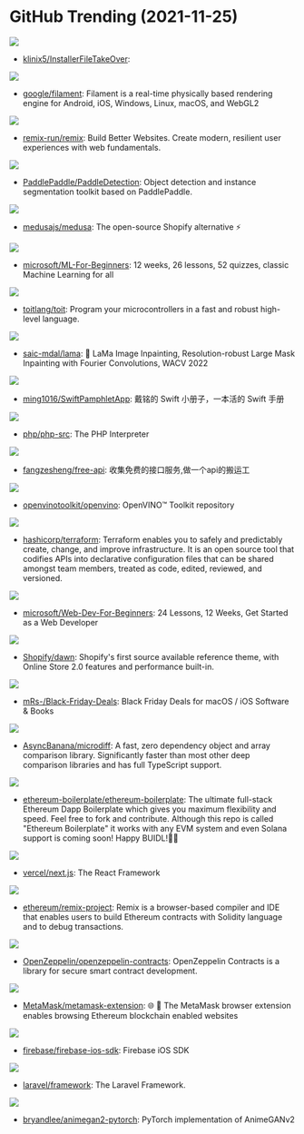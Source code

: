 # GitHub Trending (2021-11-25)

![](https://img.shields.io/badge/C%2B%2B-New%20301-green?style=flat-square&logo=appveyor)
- [klinix5/InstallerFileTakeOver](https://github.com/klinix5/InstallerFileTakeOver): 

![](https://img.shields.io/badge/C%2B%2B-New%20121-green?style=flat-square&logo=appveyor)
- [google/filament](https://github.com/google/filament): Filament is a real-time physically based rendering engine for Android, iOS, Windows, Linux, macOS, and WebGL2

![](https://img.shields.io/badge/TypeScript-New%201-green?style=flat-square&logo=appveyor)
- [remix-run/remix](https://github.com/remix-run/remix): Build Better Websites. Create modern, resilient user experiences with web fundamentals.

![](https://img.shields.io/badge/Python-New%2074-green?style=flat-square&logo=appveyor)
- [PaddlePaddle/PaddleDetection](https://github.com/PaddlePaddle/PaddleDetection): Object detection and instance segmentation toolkit based on PaddlePaddle.

![](https://img.shields.io/badge/JavaScript-New%20460-green?style=flat-square&logo=appveyor)
- [medusajs/medusa](https://github.com/medusajs/medusa): The open-source Shopify alternative ⚡️

![](https://img.shields.io/badge/Jupyter%20Notebook-New%20330-green?style=flat-square&logo=appveyor)
- [microsoft/ML-For-Beginners](https://github.com/microsoft/ML-For-Beginners): 12 weeks, 26 lessons, 52 quizzes, classic Machine Learning for all

![](https://img.shields.io/badge/C%2B%2B-New%2081-green?style=flat-square&logo=appveyor)
- [toitlang/toit](https://github.com/toitlang/toit): Program your microcontrollers in a fast and robust high-level language.

![](https://img.shields.io/badge/Jupyter%20Notebook-New%2023-green?style=flat-square&logo=appveyor)
- [saic-mdal/lama](https://github.com/saic-mdal/lama): 🦙 LaMa Image Inpainting, Resolution-robust Large Mask Inpainting with Fourier Convolutions, WACV 2022

![](https://img.shields.io/badge/Swift-New%2057-green?style=flat-square&logo=appveyor)
- [ming1016/SwiftPamphletApp](https://github.com/ming1016/SwiftPamphletApp): 戴铭的 Swift 小册子，一本活的 Swift 手册

![](https://img.shields.io/badge/C-New%2090-green?style=flat-square&logo=appveyor)
- [php/php-src](https://github.com/php/php-src): The PHP Interpreter

![](https://img.shields.io/badge/none-New%20334-green?style=flat-square&logo=appveyor)
- [fangzesheng/free-api](https://github.com/fangzesheng/free-api): 收集免费的接口服务,做一个api的搬运工

![](https://img.shields.io/badge/C%2B%2B-New%2024-green?style=flat-square&logo=appveyor)
- [openvinotoolkit/openvino](https://github.com/openvinotoolkit/openvino): OpenVINO™ Toolkit repository

![](https://img.shields.io/badge/Go-New%2019-green?style=flat-square&logo=appveyor)
- [hashicorp/terraform](https://github.com/hashicorp/terraform): Terraform enables you to safely and predictably create, change, and improve infrastructure. It is an open source tool that codifies APIs into declarative configuration files that can be shared amongst team members, treated as code, edited, reviewed, and versioned.

![](https://img.shields.io/badge/JavaScript-New%20294-green?style=flat-square&logo=appveyor)
- [microsoft/Web-Dev-For-Beginners](https://github.com/microsoft/Web-Dev-For-Beginners): 24 Lessons, 12 Weeks, Get Started as a Web Developer

![](https://img.shields.io/badge/Liquid-New%202-green?style=flat-square&logo=appveyor)
- [Shopify/dawn](https://github.com/Shopify/dawn): Shopify's first source available reference theme, with Online Store 2.0 features and performance built-in.

![](https://img.shields.io/badge/Swift-New%2078-green?style=flat-square&logo=appveyor)
- [mRs-/Black-Friday-Deals](https://github.com/mRs-/Black-Friday-Deals): Black Friday Deals for macOS / iOS Software & Books

![](https://img.shields.io/badge/JavaScript-New%20112-green?style=flat-square&logo=appveyor)
- [AsyncBanana/microdiff](https://github.com/AsyncBanana/microdiff): A fast, zero dependency object and array comparison library. Significantly faster than most other deep comparison libraries and has full TypeScript support.

![](https://img.shields.io/badge/JavaScript-New%2026-green?style=flat-square&logo=appveyor)
- [ethereum-boilerplate/ethereum-boilerplate](https://github.com/ethereum-boilerplate/ethereum-boilerplate): The ultimate full-stack Ethereum Dapp Boilerplate which gives you maximum flexibility and speed. Feel free to fork and contribute. Although this repo is called "Ethereum Boilerplate" it works with any EVM system and even Solana support is coming soon! Happy BUIDL!👷‍♂️

![](https://img.shields.io/badge/JavaScript-New%2073-green?style=flat-square&logo=appveyor)
- [vercel/next.js](https://github.com/vercel/next.js): The React Framework

![](https://img.shields.io/badge/JavaScript-New%2019-green?style=flat-square&logo=appveyor)
- [ethereum/remix-project](https://github.com/ethereum/remix-project): Remix is a browser-based compiler and IDE that enables users to build Ethereum contracts with Solidity language and to debug transactions.

![](https://img.shields.io/badge/JavaScript-New%2060-green?style=flat-square&logo=appveyor)
- [OpenZeppelin/openzeppelin-contracts](https://github.com/OpenZeppelin/openzeppelin-contracts): OpenZeppelin Contracts is a library for secure smart contract development.

![](https://img.shields.io/badge/JavaScript-New%2015-green?style=flat-square&logo=appveyor)
- [MetaMask/metamask-extension](https://github.com/MetaMask/metamask-extension): 🌐 🔌 The MetaMask browser extension enables browsing Ethereum blockchain enabled websites

![](https://img.shields.io/badge/Objective-C-New%203-green?style=flat-square&logo=appveyor)
- [firebase/firebase-ios-sdk](https://github.com/firebase/firebase-ios-sdk): Firebase iOS SDK

![](https://img.shields.io/badge/PHP-New%2023-green?style=flat-square&logo=appveyor)
- [laravel/framework](https://github.com/laravel/framework): The Laravel Framework.

![](https://img.shields.io/badge/Jupyter%20Notebook-New%20151-green?style=flat-square&logo=appveyor)
- [bryandlee/animegan2-pytorch](https://github.com/bryandlee/animegan2-pytorch): PyTorch implementation of AnimeGANv2

